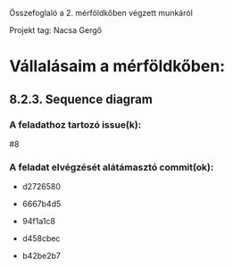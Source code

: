 Összefoglaló a 2. mérföldkőben végzett munkáról

Projekt tag: Nacsa Gergő

# Vállalásaim a mérföldkőben:

## 8.2.3. Sequence diagram

### A feladathoz tartozó issue(k):

#8

### A feladat elvégzését alátámasztó commit(ok):

* d2726580

* 6667b4d5

* 94f1a1c8

* d458cbec

* b42be2b7